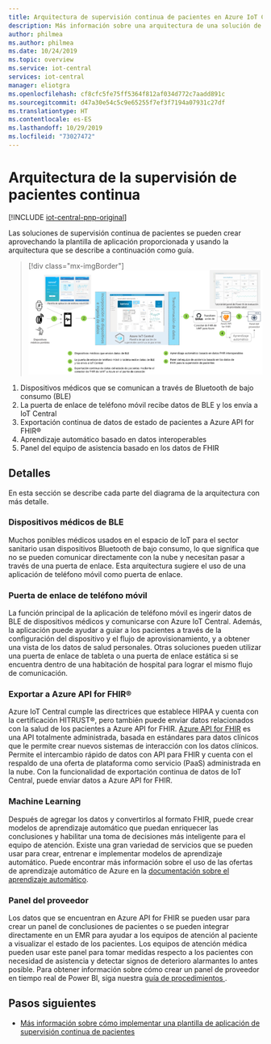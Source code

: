 ```yaml
---
title: Arquitectura de supervisión continua de pacientes en Azure IoT Central | Microsoft Docs
description: Más información sobre una arquitectura de una solución de supervisión continua de pacientes
author: philmea
ms.author: philmea
ms.date: 10/24/2019
ms.topic: overview
ms.service: iot-central
services: iot-central
manager: eliotgra
ms.openlocfilehash: cf8cfc5fe75ff5364f812af034d772c7aadd891c
ms.sourcegitcommit: d47a30e54c5c9e65255f7ef3f7194a07931c27df
ms.translationtype: HT
ms.contentlocale: es-ES
ms.lasthandoff: 10/29/2019
ms.locfileid: "73027472"
---
```

# <a name="continuous-patient-monitoring-architecture"></a>Arquitectura de la supervisión de pacientes continua

[!INCLUDE [iot-central-pnp-original](../../../includes/iot-central-pnp-original-note.md)]

Las soluciones de supervisión continua de pacientes se pueden crear aprovechando la plantilla de aplicación proporcionada y usando la arquitectura que se describe a continuación como guía.

>[!div class="mx-imgBorder"] 
>![Arquitectura de CPM](media/cpm-architecture.png)

1. Dispositivos médicos que se comunican a través de Bluetooth de bajo consumo (BLE)
1. La puerta de enlace de teléfono móvil recibe datos de BLE y los envía a IoT Central
1. Exportación continua de datos de estado de pacientes a Azure API for FHIR&reg;
1. Aprendizaje automático basado en datos interoperables
1. Panel del equipo de asistencia basado en los datos de FHIR

## <a name="details"></a>Detalles
En esta sección se describe cada parte del diagrama de la arquitectura con más detalle.

### <a name="ble-medical-devices"></a>Dispositivos médicos de BLE
Muchos ponibles médicos usados en el espacio de IoT para el sector sanitario usan dispositivos Bluetooth de bajo consumo, lo que significa que no se pueden comunicar directamente con la nube y necesitan pasar a través de una puerta de enlace. Esta arquitectura sugiere el uso de una aplicación de teléfono móvil como puerta de enlace.

### <a name="mobile-phone-gateway"></a>Puerta de enlace de teléfono móvil
La función principal de la aplicación de teléfono móvil es ingerir datos de BLE de dispositivos médicos y comunicarse con Azure IoT Central. Además, la aplicación puede ayudar a guiar a los pacientes a través de la configuración del dispositivo y el flujo de aprovisionamiento, y a obtener una vista de los datos de salud personales. Otras soluciones pueden utilizar una puerta de enlace de tableta o una puerta de enlace estática si se encuentra dentro de una habitación de hospital para lograr el mismo flujo de comunicación.

### <a name="export-to-azure-api-for-fhirreg"></a>Exportar a Azure API for FHIR&reg;
Azure IoT Central cumple las directrices que establece HIPAA y cuenta con la certificación HITRUST&reg;, pero también puede enviar datos relacionados con la salud de los pacientes a Azure API for FHIR. [Azure API for FHIR](../../healthcare-apis/overview.md) es una API totalmente administrada, basada en estándares para datos clínicos que le permite crear nuevos sistemas de interacción con los datos clínicos. Permite el intercambio rápido de datos con API para FHIR y cuenta con el respaldo de una oferta de plataforma como servicio (PaaS) administrada en la nube. Con la funcionalidad de exportación continua de datos de IoT Central, puede enviar datos a Azure API for FHIR.

### <a name="machine-learning"></a>Machine Learning
Después de agregar los datos y convertirlos al formato FHIR, puede crear modelos de aprendizaje automático que puedan enriquecer las conclusiones y habilitar una toma de decisiones más inteligente para el equipo de atención. Existe una gran variedad de servicios que se pueden usar para crear, entrenar e implementar modelos de aprendizaje automático. Puede encontrar más información sobre el uso de las ofertas de aprendizaje automático de Azure en la [documentación sobre el aprendizaje automático](../../machine-learning/index.yml).

### <a name="provider-dashboard"></a>Panel del proveedor
Los datos que se encuentran en Azure API for FHIR se pueden usar para crear un panel de conclusiones de pacientes o se pueden integrar directamente en un EMR para ayudar a los equipos de atención al paciente a visualizar el estado de los pacientes. Los equipos de atención médica pueden usar este panel para tomar medidas respecto a los pacientes con necesidad de asistencia y detectar signos de deterioro alarmantes lo antes posible. Para obtener información sobre cómo crear un panel de proveedor en tiempo real de Power BI, siga nuestra [guía de procedimientos ](howto-health-data-triage.md).

## <a name="next-steps"></a>Pasos siguientes
* [Más información sobre cómo implementar una plantilla de aplicación de supervisión continua de pacientes](tutorial-continuous-patient-monitoring.md)